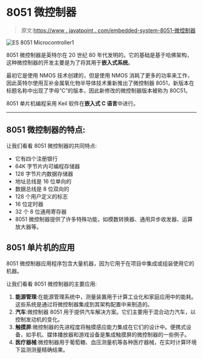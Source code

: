 # 8051 微控制器

> 原文:[https://www . javatpoint . com/embedded-system-8051-微控制器](https://www.javatpoint.com/embedded-system-8051-microcontroller)

![ES 8051 Microcontroller1](../Images/285e2174aeb1a4f919a371f60c21ca3e.png)

8051 微控制器是英特尔在 20 世纪 80 年代发明的。它的基础是基于哈佛架构，这种微控制器的开发主要是为了将其用于**嵌入式系统**。

最初它是使用 NMOS 技术创建的，但是使用 NMOS 消耗了更多的功率来工作，因此英特尔使用互补金属氧化物半导体技术重新推出了微控制器 8051，新版本在标题名称中出现了字母“C”的版本，因此新修改的微控制器版本被称为 80C51。

8051 单片机编程采用 Keil 软件在**嵌入式 C 语言**中进行。

* * *

## 8051 微控制器的特点:

让我们看看 8051 微控制器的共同特点:

*   它有四个注册银行
*   64K 字节片内可编程存储器
*   128 字节片内数据存储器
*   地址总线是 16 位单向的
*   数据总线是 8 位双向的
*   128 个用户定义的标志
*   16 位定时器
*   32 个 8 位通用寄存器
*   8051 微控制器提供了许多特殊功能，如模数转换器、通用异步收发器、运算放大器等。

## 8051 单片机的应用

8051 微控制器应用程序包含大量机器，因为它用于在项目中集成或组装使用它的机器。

让我们看看 8051 微控制器的主要应用:

1.  **能源管理**:在能源管理系统中，测量装置用于计算工业化和家庭应用中的能耗。这些系统是通过将微控制器集成到其架构配置中来制造的。
2.  **汽车**:微控制器 8051 用于提供汽车解决方案。它们主要用于混合动力汽车，以控制发动机的变化。
3.  **触摸屏**:微控制器的先进程度将触摸感应能力集成在它们的设计中。便携式设备，如手机、媒体播放器和游戏设备是集成触摸屏的微控制器的一些例子。
4.  **医疗器械**:微控制器用于葡萄糖、血压测量机等各种医疗器械，在实时计算环境下监测测量精确结果。